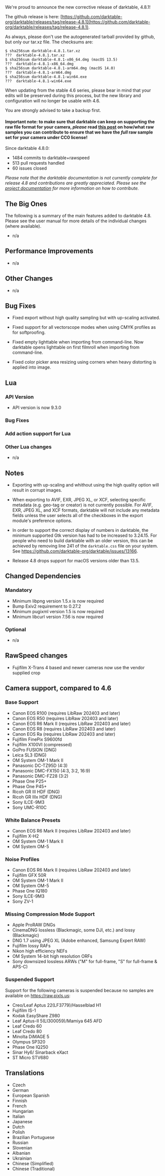 We're proud to announce the new corrective release of darktable, 4.8.1!

The github release is here: [https://github.com/darktable-org/darktable/releases/tag/release-4.8.1](https://github.com/darktable-org/darktable/releases/tag/release-4.8.1).

As always, please don't use the autogenerated tarball provided by
github, but only our tar.xz file. The checksums are:

```
$ sha256sum darktable-4.8.1.tar.xz
???  darktable-4.8.1.tar.xz
$ sha256sum darktable-4.8.1-x86_64.dmg (macOS 13.5)
???  darktable-4.8.1-x86_64.dmg
$ sha256sum darktable-4.8.1-arm64.dmg (macOS 14.0)
???  darktable-4.8.1-arm64.dmg
$ sha256sum darktable-4.8.1-win64.exe
???  darktable-4.8.1-win64.exe
```

When updating from the stable 4.6 series, please bear in
mind that your edits will be preserved during this process, but the new
library and configuration will no longer be usable with 4.6.

You are strongly advised to take a backup first.

#### Important note: to make sure that darktable can keep on supporting the raw file format for your camera, *please* read [this post](https://discuss.pixls.us/t/raw-samples-wanted/5420?u=lebedevri) on how/what raw samples you can contribute to ensure that we have the *full* raw sample set for your camera under CC0 license!

Since darktable 4.8.0:

- 1484 commits to darktable+rawspeed
- 513 pull requests handled
- 60 issues closed


_Please note that the darktable documentation is not currently complete for release 4.8
and contributions are greatly appreciated. Please see the
[project documentation](https://github.com/darktable-org/dtdocs#contributing)
for more information on how to contribute._

## The Big Ones

The following is a summary of the main features added to darktable
4.8. Please see the user manual for more details of the individual
changes (where available).

- n/a

## Performance Improvements

- n/a

## Other Changes

- n/a

## Bug Fixes

- Fixed export without high quality sampling but with up-scaling
  activated.

- Fixed support for all vectorscope modes when using CMYK profiles as
  for softproofing.

- Fixed empty lighttable when importing from command-line. Now
  darktable opens lighttable on first filmroll when importing from
  command-line.

- Fixed color picker area resizing using corners when heavy distorting
  is applied into image.

## Lua

### API Version

- API version is now 9.3.0

### Bug Fixes

### Add action support for Lua

### Other Lua changes

- n/a

## Notes

- Exporting with up-scaling and whithout using the high quality option
  will result in corrupt images.

- When exporting to AVIF, EXR, JPEG XL, or XCF, selecting specific
  metadata (e.g. geo-tag or creator) is not currently possible. For
  AVIF, EXR, JPEG XL, and XCF formats, darktable will not include any
  metadata fields unless the user selects all of the checkboxes in the
  export module's preference options.

- In order to support the correct display of numbers in darktable, the
  minimum supported Gtk version has had to be increased to
  3.24.15. For people who need to build darktable with an older
  version, this can be achieved by removing line 241 of the
  `darktable.css` file on your system. See
  https://github.com/darktable-org/darktable/issues/13166.

- Release 4.8 drops support for macOS versions older than 13.5.

## Changed Dependencies

### Mandatory

- Minimum libpng version 1.5.x is now required
- Bump Exiv2 requirement to 0.27.2
- Minimum pugixml version 1.5 is now required
- Minimum libcurl version 7.56 is now required

### Optional

- n/a

## RawSpeed changes

- Fujifilm X-Trans 4 based and newer cameras now use the vendor supplied crop

## Camera support, compared to 4.6

### Base Support

- Canon EOS R100 (requires LibRaw 202403 and later)
- Canon EOS R50 (requires LibRaw 202403 and later)
- Canon EOS R6 Mark II (requires LibRaw 202403 and later)
- Canon EOS R8 (requires LibRaw 202403 and later)
- Canon EOS Ra (requires LibRaw 202403 and later)
- Fujifilm FinePix S9600fd
- Fujifilm X100VI (compressed)
- GoPro FUSION (DNG)
- Leica SL3 (DNG)
- OM System OM-1 Mark II
- Panasonic DC-TZ95D (4:3)
- Panasonic DMC-FX150 (4:3, 3:2, 16:9)
- Panasonic DMC-FZ28 (3:2)
- Phase One P25+
- Phase One P45+
- Ricoh GR III HDF (DNG)
- Ricoh GR IIIx HDF (DNG)
- Sony ILCE-9M3
- Sony UMC-R10C

### White Balance Presets

- Canon EOS R6 Mark II (requires LibRaw 202403 and later)
- Fujifilm X-H2
- OM System OM-1 Mark II
- OM System OM-5

### Noise Profiles

- Canon EOS R6 Mark II (requires LibRaw 202403 and later)
- Fujifilm GFX 50R
- OM System OM-1 Mark II
- OM System OM-5
- Phase One IQ180
- Sony ILCE-9M3
- Sony ZV-1

### Missing Compression Mode Support

- Apple ProRAW DNGs
- CinemaDNG lossless (Blackmagic, some DJI, etc.) and lossy (Blackmagic)
- DNG 1.7 using JPEG XL (Adobe enhanced, Samsung Expert RAW)
- Fujifilm lossy RAFs
- Nikon high efficiency NEFs
- OM System 14-bit high resolution ORFs
- Sony downsized lossless ARWs ("M" for full-frame, "S" for full-frame & APS-C)

### Suspended Support

Support for the following cameras is suspended because no samples are available on https://raw.pixls.us:

- Creo/Leaf Aptus 22(LF3779)/Hasselblad H1
- Fujifilm IS-1
- Kodak EasyShare Z980
- Leaf Aptus-II 5(LI300059)/Mamiya 645 AFD
- Leaf Credo 60
- Leaf Credo 80
- Minolta DiMAGE 5
- Olympus SP320
- Phase One IQ250
- Sinar Hy6/ Sinarback eXact
- ST Micro STV680

## Translations

- Czech
- German
- European Spanish
- Finnish
- French
- Hungarian
- Italian
- Japanese
- Dutch
- Polish
- Brazilian Portuguese
- Russian
- Slovenian
- Albanian
- Ukrainian
- Chinese (Simplified)
- Chinese (Traditional)
